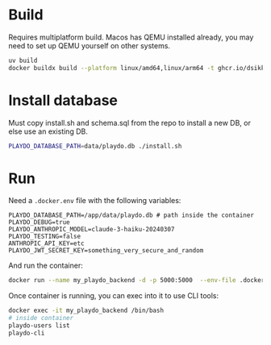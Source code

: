 # Build

Requires multiplatform build. Macos has QEMU installed already, you may need to set up QEMU yourself on other systems.
```bash
uv build
docker buildx build --platform linux/amd64,linux/arm64 -t ghcr.io/dsikkema/playdo:latest -t ghcr.io/dsikkema/playdo:<latest version number> --push .
```

# Install database

Must copy install.sh and schema.sql from the repo to install a new DB, or else use an existing DB.
```bash
PLAYDO_DATABASE_PATH=data/playdo.db ./install.sh
```

# Run
Need a `.docker.env` file with the following variables:
```
PLAYDO_DATABASE_PATH=/app/data/playdo.db # path inside the container
PLAYDO_DEBUG=true
PLAYDO_ANTHROPIC_MODEL=claude-3-haiku-20240307
PLAYDO_TESTING=false
ANTHROPIC_API_KEY=etc
PLAYDO_JWT_SECRET_KEY=something_very_secure_and_random
```

And run the container:
```bash
docker run --name my_playdo_backend -d -p 5000:5000  --env-file .docker.env -v  $(pwd)/data:/app/data ghcr.io/dsikkema/playdo:latest
```

Once container is running, you can exec into it to use CLI tools:
```bash
docker exec -it my_playdo_backend /bin/bash
# inside container
playdo-users list
playdo-cli
```


